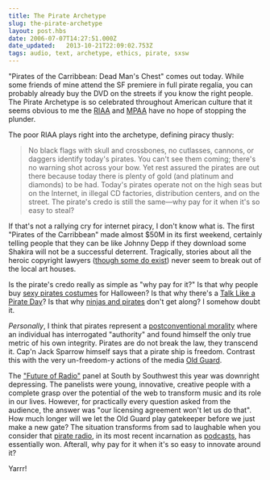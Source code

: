 ```yaml
---
title: The Pirate Archetype
slug: the-pirate-archetype
layout: post.hbs
date: 2006-07-07T14:27:51.000Z
date_updated:   2013-10-21T22:09:02.753Z
tags: audio, text, archetype, ethics, pirate, sxsw
---
```


"Pirates of the Carribbean: Dead Man's Chest" comes out today. While some friends of mine attend the SF premiere in full pirate regalia, you can probably already buy the DVD on the streets if you know the right people. The Pirate Archetype is so celebrated throughout American culture that it seems obvious to me the <a href="http://www.riaa.com/issues/piracy/default.asp" title="The RIAA on piracy">RIAA</a> and <a href="http://www.mpaa.org/piracy.asp" title="The MPAA on piracy">MPAA</a> have no hope of stopping the plunder.<!--more-->

The poor RIAA plays right into the archetype, defining piracy thusly:
<blockquote>No black flags with skull and crossbones, no cutlasses, cannons, or daggers identify today's pirates. You can't see them coming; there's no warning shot across your bow. Yet rest assured the pirates are out there because today there is plenty of gold (and platinum and diamonds) to be had. Today's pirates operate not on the high seas but on the Internet, in illegal CD factories, distribution centers, and on the street. The pirate's credo is still the same&mdash;why pay for it when it's so easy to steal?</blockquote>

If that's not a rallying cry for internet piracy, I don't know what is. The first "Pirates of the Carribbean" made almost $50M in its first weekend, certainly telling people that they can be like Johnny Depp if they download some Shakira will not be a successful deterrent. Tragically, stories about all the heroic copyright lawyers (<a href="http://creativecommons.org/" title="Viva la Creative Commons">though some do exist</a>) never seem to break out of the local art houses.

Is the pirate's credo really as simple as "why pay for it?" Is that why people buy <a href="http://www.hipwear.com/sexy-costumes-pirate.html" title="Sexy pirate costumes">sexy pirates costumes</a> for Halloween? Is that why there's a <a href="http://www.talklikeapirate.com/" title="Talk Like a Pirate Day">Talk Like a Pirate Day</a>? Is that why <a href="http://en.wikipedia.org/wiki/Pirates_versus_Ninjas" title="Wikipedia: Pirates v. Ninjas">ninjas and pirates</a> don't get along? I somehow doubt it.

<em>Personally</em>, I think that pirates represent a <a href="http://faculty.plts.edu/gpence/html/kohlberg.htm" title="Kohlberg's Stages of Moral Development">postconventional morality</a> where an individual has interrogated "authority" and found himself the only true metric of his own integrity. Pirates are do not break the law, they transcend it. Cap'n Jack Sparrow himself says that a pirate ship is freedom. Contrast this with the very un-freedom-y actions of the media <a href="http://www.clearchannel.com/Corporate/PressRelease.aspx?PressReleaseID=1682" title="Clear Channel sticks up for the Broadcast Flag">Old Guard</a>.

The <a href="http://2006.sxsw.com/interactive/programming/panels/?action=show&id=IAP060018" title="SxSWi 2006: The Future of Radio">"Future of Radio"</a> panel at South by Southwest this year was downright depressing. The panelists were young, innovative, creative people with a complete grasp over the potential of the web to  transform music and its role in our lives. However, for practically every question asked from the audience, the answer was "our licensing agreement won't let us do that". How much longer will we let the Old Guard play gatekeeper before we just make a new gate? The situation transforms from sad to laughable when you consider that <a href="http://www.engadget.com/2004/06/15/how-to-tuesday-make-your-own-pirate-radio-station-with-an-ipod/" title="Engadget: Pirate Radio with your iPod">pirate radio</a>, in its most recent incarnation as <a href="http://www.odeo.com/" title="Odeo.com">podcasts</a>, has essentially won. Afterall, why pay for it when it's so easy to innovate around it?

Yarrr!
